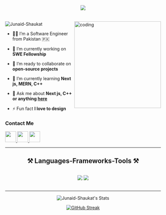 <h1 align="center">
    <img src="https://readme-typing-svg.herokuapp.com/?font=Righteous&size=35&center=true&vCenter=true&width=500&height=70&duration=3000&lines=Hi+There!+👋;+I'm+Junaid+Shaukat!&color=32CD32" />
</h1>
<br/>
<img src="https://komarev.com/ghpvc/?username=Junaid-Shaukat&label=Profile%20views&color=0e75b6&style=flat" alt="Junaid-Shaukat" />

 <img align="right" alt="coding" height="280" border-radius="1.2" src="https://user-images.githubusercontent.com/74038190/212749447-bfb7e725-6987-49d9-ae85-2015e3e7cc41.gif" />
<div>
    
 - 👨‍💻 I’m a Software Engineer from Pakistan 🇵🇰
    
- 🔭 I’m currently working on **SWE Fellowship**

 - 👯 I’m ready to collaborate on **open-source projects**
 
- 🌱 I’m currently learning **Next js, MERN, C++**

- 💬 Ask me about **Next js, C++ or anything [here](https://www.linkedin.com/in/junaid-shaukat-ba44492a7/)**

- ⚡ Fun fact **I love to design**

 </div>
 <h3>Contact Me</h3>
<div> 
  <a href="junaidshaukat546@gmail.com">
    <img src="https://skillicons.dev/icons?i=gmail" width="35px" />
  </a>
  <a href="https://www.linkedin.com/in/junaid-shaukat-ba44492a7/"  target="_blank">
    <img src="https://skillicons.dev/icons?i=linkedin" width="35px" target="_blank" />
  </a>
  <a href="https://junaid-shaukat.github.io/myportfolio/" target="_blank">
     <img src="https://skillicons.dev/icons?i=htmx" width="35px" target="_blank" /> 
  </a>
</div>

 <hr/>
 
<h2 align="center">⚒️ Languages-Frameworks-Tools ⚒️</h2>
<br/>
<div align="center">
    <img src="https://skillicons.dev/icons?i=react,bootstrap,mui,html,css,vscode,github,figma,tailwind,git,netlify,vercel,npm,postman" />
    <img src="https://skillicons.dev/icons?i=nodejs,javascript,typescript,express,firebase,mongodb,c,replit,nextjs,cpp,aws,notion" /><br>
</div>

<br/>
<hr/>

<div align="center">

![Junaid-Shaukat's Stats](https://github-readme-stats.vercel.app/api?username=Junaid-Shaukat&theme=dark&show_icons=true&hide_border=true&count_private=true)

[![GitHub Streak](https://streak-stats.demolab.com?user=Junaid-Shaukat&theme=dark&hide_border=true)](https://git.io/streak-stats)
</div>


